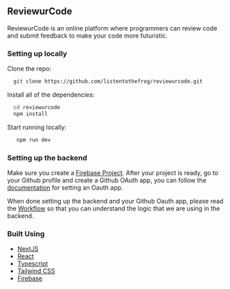 ## ReviewurCode

ReviewurCode is an online platform where programmers can review code and submit feedback to make your code more futuristic.

### Setting up locally

Clone the repo:

```bash
  git clone https://github.com/listentothefrog/reviewurcode.git
```

Install all of the dependencies:

```bash
  cd reviewurcode
  npm install
```

Start running locally:

```bash
   npm run dev
```

### Setting up the backend

Make sure you create a [Firebase Project](https://firebase.google.com/). After your project is ready, go to your Github profile and create a Github OAuth app, you can follow the [documentation](https://docs.github.com/en/developers/apps/building-oauth-apps/creating-an-oauth-app) for setting an Oauth app.

When done setting up the backend and your Github Oauth app, please read the [Workflow](https://github.com/listentothefrog/reviewurcode/blob/dev/WORKFLOWS.md) so that you can understand the logic that we are using in the backend.

### Built Using

- [NextJS](https://github.com/vercel/next.js)
- [React](https://github.com/facebook/react)
- [Typescript](https://github.com/microsoft/typescript)
- [Tailwind CSS](https://github.com/tailwindlabs/tailwindcss)
- [Firebase](https://github.com/firebase)
